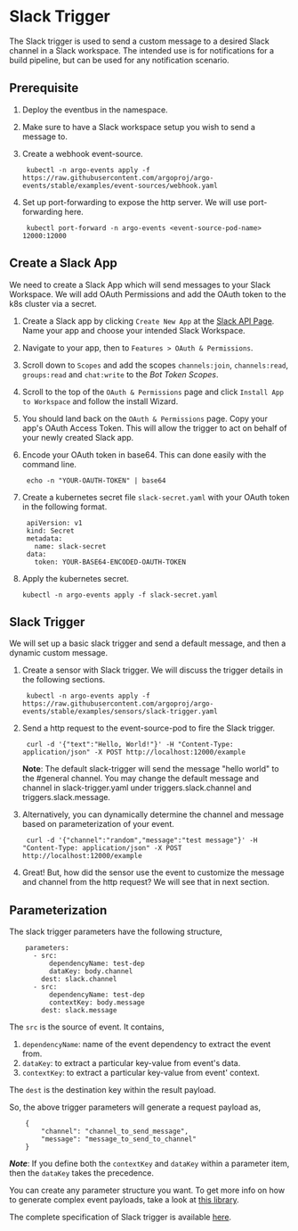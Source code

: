 # Slack Trigger

The Slack trigger is used to send a custom message to a desired Slack channel in a Slack workspace. The intended use is for notifications for a build pipeline, but can be used for any notification scenario.

## Prerequisite
1. Deploy the eventbus in the namespace.

1. Make sure to have a Slack workspace setup you wish to send a message to.

2. Create a webhook event-source.

        kubectl -n argo-events apply -f https://raw.githubusercontent.com/argoproj/argo-events/stable/examples/event-sources/webhook.yaml

3. Set up port-forwarding to expose the http server. We will
   use port-forwarding here.

        kubectl port-forward -n argo-events <event-source-pod-name> 12000:12000

## Create a Slack App
We need to create a Slack App which will send messages to your Slack Workspace. We will add OAuth Permissions and add the OAuth token to the k8s cluster via a secret.

1. Create a Slack app by clicking `Create New App` at the [Slack API Page](https://api.slack.com/apps). Name your app and choose your intended Slack Workspace.

2. Navigate to your app, then to `Features > OAuth & Permissions`.

3. Scroll down to `Scopes` and add the scopes `channels:join`, `channels:read`, `groups:read` and `chat:write` to the _Bot Token Scopes_.

4. Scroll to the top of the `OAuth & Permissions` page and click `Install App to Workspace` and follow the install Wizard.

5. You should land back on the `OAuth & Permissions` page. Copy your app's OAuth Access Token. This will allow the trigger to act on behalf of your newly created Slack app.

6. Encode your OAuth token in base64. This can done easily with the command line.

        echo -n "YOUR-OAUTH-TOKEN" | base64

7. Create a kubernetes secret file `slack-secret.yaml` with your OAuth token in the following format.

        apiVersion: v1
        kind: Secret
        metadata:
          name: slack-secret
        data:
          token: YOUR-BASE64-ENCODED-OAUTH-TOKEN

12. Apply the kubernetes secret.

        kubectl -n argo-events apply -f slack-secret.yaml

## Slack Trigger
We will set up a basic slack trigger and send a default message, and then a dynamic custom message.

1. Create a sensor with Slack trigger. We will discuss the trigger details in the following sections.

        kubectl -n argo-events apply -f https://raw.githubusercontent.com/argoproj/argo-events/stable/examples/sensors/slack-trigger.yaml

2. Send a http request to the event-source-pod to fire the Slack trigger.

        curl -d '{"text":"Hello, World!"}' -H "Content-Type: application/json" -X POST http://localhost:12000/example

      **Note**: The default slack-trigger will send the message "hello world" to the #general channel. You may change the default message and channel in slack-trigger.yaml under triggers.slack.channel and triggers.slack.message.

3. Alternatively, you can dynamically determine the channel and message based on parameterization of your event.

        curl -d '{"channel":"random","message":"test message"}' -H "Content-Type: application/json" -X POST http://localhost:12000/example

4. Great! But, how did the sensor use the event to customize the message and channel from the http request? We will see that in next section.

## Parameterization
The slack trigger parameters have the following structure,

        parameters:
          - src:
              dependencyName: test-dep
              dataKey: body.channel
            dest: slack.channel
          - src:
              dependencyName: test-dep
              contextKey: body.message
            dest: slack.message

The `src` is the source of event. It contains,

  1. `dependencyName`: name of the event dependency to extract the event from.
  2. `dataKey`: to extract a particular key-value from event's data.
  3. `contextKey`: to extract a particular key-value from event' context.

The `dest` is the destination key within the result payload.

So, the above trigger parameters will generate a request payload as,

        {
            "channel": "channel_to_send_message",
            "message": "message_to_send_to_channel"
        }


**_Note_**: If you define both the `contextKey` and `dataKey` within a parameter item, then
the `dataKey` takes the precedence.

You can create any parameter structure you want. To get more info on how to
generate complex event payloads, take a look at [this library](https://github.com/tidwall/sjson).

The complete specification of Slack trigger is available [here](https://github.com/argoproj/argo-events/blob/master/api/sensor.md#slacktrigger).
